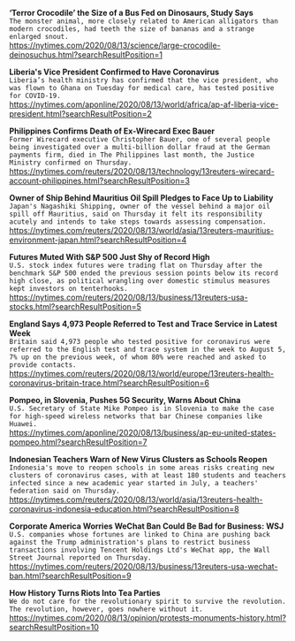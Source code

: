 **‘Terror Crocodile’ the Size of a Bus Fed on Dinosaurs, Study Says**\
`The monster animal, more closely related to American alligators than modern crocodiles, had teeth the size of bananas and a strange enlarged snout.`\
https://nytimes.com/2020/08/13/science/large-crocodile-deinosuchus.html?searchResultPosition=1

**Liberia's Vice President Confirmed to Have Coronavirus**\
`Liberia’s health ministry has confirmed that the vice president, who was flown to Ghana on Tuesday for medical care, has tested positive for COVID-19. `\
https://nytimes.com/aponline/2020/08/13/world/africa/ap-af-liberia-vice-president.html?searchResultPosition=2

**Philippines Confirms Death of Ex-Wirecard Exec Bauer**\
`Former Wirecard executive Christopher Bauer, one of several people being investigated over a multi-billion dollar fraud at the German payments firm, died in The Philippines last month, the Justice Ministry confirmed on Thursday. `\
https://nytimes.com/reuters/2020/08/13/technology/13reuters-wirecard-account-philippines.html?searchResultPosition=3

**Owner of Ship Behind Mauritius Oil Spill Pledges to Face Up to Liability**\
`Japan's Nagashiki Shipping, owner of the vessel behind a major oil spill off Mauritius, said on Thursday it felt its responsibility acutely and intends to take steps towards assessing compensation. `\
https://nytimes.com/reuters/2020/08/13/world/asia/13reuters-mauritius-environment-japan.html?searchResultPosition=4

**Futures Muted With S&P 500 Just Shy of Record High**\
`U.S. stock index futures were trading flat on Thursday after the benchmark S&P 500 ended the previous session points below its record high close, as political wrangling over domestic stimulus measures kept investors on tenterhooks.`\
https://nytimes.com/reuters/2020/08/13/business/13reuters-usa-stocks.html?searchResultPosition=5

**England Says 4,973 People Referred to Test and Trace Service in Latest Week**\
`Britain said 4,973 people who tested positive for coronavirus were referred to the English test and trace system in the week to August 5, 7% up on the previous week, of whom 80% were reached and asked to provide contacts.`\
https://nytimes.com/reuters/2020/08/13/world/europe/13reuters-health-coronavirus-britain-trace.html?searchResultPosition=6

**Pompeo, in Slovenia, Pushes 5G Security, Warns About China**\
`U.S. Secretary of State Mike Pompeo is in Slovenia to make the case for high-speed wireless networks that bar Chinese companies like Huawei. `\
https://nytimes.com/aponline/2020/08/13/business/ap-eu-united-states-pompeo.html?searchResultPosition=7

**Indonesian Teachers Warn of New Virus Clusters as Schools Reopen**\
`Indonesia's move to reopen schools in some areas risks creating new clusters of coronavirus cases, with at least 180 students and teachers infected since a new academic year started in July, a teachers' federation said on Thursday. `\
https://nytimes.com/reuters/2020/08/13/world/asia/13reuters-health-coronavirus-indonesia-education.html?searchResultPosition=8

**Corporate America Worries WeChat Ban Could Be Bad for Business: WSJ**\
`U.S. companies whose fortunes are linked to China are pushing back against the Trump administration's plans to restrict business transactions involving Tencent Holdings Ltd's WeChat app, the Wall Street Journal reported on Thursday. `\
https://nytimes.com/reuters/2020/08/13/business/13reuters-usa-wechat-ban.html?searchResultPosition=9

**How History Turns Riots Into Tea Parties**\
`We do not care for the revolutionary spirit to survive the revolution. The revolution, however, goes nowhere without it.`\
https://nytimes.com/2020/08/13/opinion/protests-monuments-history.html?searchResultPosition=10

